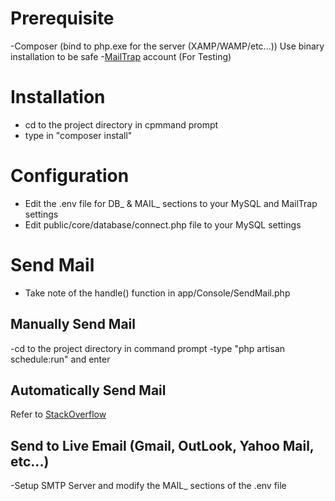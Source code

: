 # Prerequisite
-Composer (bind to php.exe for the server (XAMP/WAMP/etc...)) Use binary installation to be safe
-<a href="www.mailtrap.io">MailTrap</a> account (For Testing)

# Installation
- cd to the project directory in cpmmand prompt
- type in "composer install"

# Configuration
- Edit the .env file for DB_ & MAIL_ sections to your MySQL and MailTrap settings
- Edit public/core/database/connect.php file to your MySQL settings

# Send Mail
- Take note of the handle() function in app/Console/SendMail.php

## Manually Send Mail
-cd to the project directory in command prompt
-type "php artisan schedule:run" and enter

## Automatically Send Mail
Refer to <a href="https://stackoverflow.com/questions/36305146/how-to-run-task-scheduler-in-windows-10-with-laravel-5-1">StackOverflow</a>

## Send to Live Email (Gmail, OutLook, Yahoo Mail, etc...)
-Setup SMTP Server and modify the MAIL_ sections of the .env file
